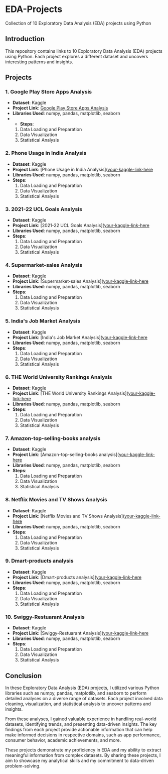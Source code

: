 # EDA-Projects
Collection of 10 Exploratory Data Analysis (EDA) projects using Python

## Introduction
This repository contains links to 10 Exploratory Data Analysis (EDA) projects using Python. Each project explores a different dataset and uncovers interesting patterns and insights.

## Projects

### 1. Google Play Store Apps Analysis
- **Dataset**: Kaggle
- **Project Link**: [Google Play Store Apps Analysis](https://www.kaggle.com/code/muhammedsaheerk/google-play-store-apps-analysis)
- **Libraries Used**: numpy, pandas, matplotlib, seaborn
- - **Steps**:
  1. Data Loading and Preparation
  2. Data Visualization
  3. Statistical Analysis
 

### 2. Phone Usage in India Analysis
- **Dataset**: Kaggle
- **Project Link**: [Phone Usage in India Analysis]([your-kaggle-link-here](https://www.kaggle.com/code/muhammedsaheerk/phone-usage-in-india-analysis)
- **Libraries Used**: numpy, pandas, matplotlib, seaborn
- **Steps**:
  1. Data Loading and Preparation
  2. Data Visualization
  3. Statistical Analysis
 

### 3. 2021-22 UCL Goals Analysis
- **Dataset**: Kaggle
- **Project Link**: [2021-22 UCL Goals Analysis]([your-kaggle-link-here](https://www.kaggle.com/code/muhammedsaheerk/2021-22-ucl-goals-analysis)
- **Libraries Used**: numpy, pandas, matplotlib, seaborn
- **Steps**:
  1. Data Loading and Preparation
  2. Data Visualization
  3. Statistical Analysis
 

### 4. Supermarket-sales Analysis
- **Dataset**: Kaggle
- **Project Link**: [Supermarket-sales Analysis]([your-kaggle-link-here](https://www.kaggle.com/code/muhammedsaheerk/supermarket-sales-analysis)
- **Libraries Used**: numpy, pandas, matplotlib, seaborn
- **Steps**:
  1. Data Loading and Preparation
  2. Data Visualization
  3. Statistical Analysis
 

### 5. India's Job Market Analysis
- **Dataset**: Kaggle
- **Project Link**: [India's Job Market Analysis]([your-kaggle-link-here](https://www.kaggle.com/code/muhammedsaheerk/india-s-job-market-analysis)
- **Libraries Used**: numpy, pandas, matplotlib, seaborn
- **Steps**:
  1. Data Loading and Preparation
  2. Data Visualization
  3. Statistical Analysis
 

### 6. THE World University Rankings Analysis
- **Dataset**: Kaggle
- **Project Link**: [THE World University Rankings Analysis]([your-kaggle-link-here](https://www.kaggle.com/code/muhammedsaheerk/the-world-university-rankings-analysis)
- **Libraries Used**: numpy, pandas, matplotlib, seaborn
- **Steps**:
  1. Data Loading and Preparation
  2. Data Visualization
  3. Statistical Analysis
 

### 7. Amazon-top-selling-books analysis
- **Dataset**: Kaggle
- **Project Link**: [Amazon-top-selling-books analysis]([your-kaggle-link-here](https://www.kaggle.com/code/muhammedsaheerk/amazon-top-selling-books-analysis)
- **Libraries Used**: numpy, pandas, matplotlib, seaborn
- **Steps**:
  1. Data Loading and Preparation
  2. Data Visualization
  3. Statistical Analysis
 

### 8. Netflix Movies and TV Shows Analysis
- **Dataset**: Kaggle
- **Project Link**: [Netflix Movies and TV Shows Analysis]([your-kaggle-link-here](https://www.kaggle.com/code/muhammedsaheerk/netflix-movies-and-tv-shows-analysis)
- **Libraries Used**: numpy, pandas, matplotlib, seaborn
- **Steps**:
  1. Data Loading and Preparation
  2. Data Visualization
  3. Statistical Analysis
 

### 9. Dmart-products analysis
- **Dataset**: Kaggle
- **Project Link**: [Dmart-products analysis]([your-kaggle-link-here](https://www.kaggle.com/code/muhammedsaheerk/dmart-products-analysis)
- **Libraries Used**: numpy, pandas, matplotlib, seaborn
- **Steps**:
  1. Data Loading and Preparation
  2. Data Visualization
  3. Statistical Analysis
 

### 10. Swiggy-Restuarant Analysis
- **Dataset**: Kaggle
- **Project Link**: [Swiggy-Restuarant Analysis]([your-kaggle-link-here](https://www.kaggle.com/code/muhammedsaheerk/swiggy-restuarant-analysis)
- **Libraries Used**: numpy, pandas, matplotlib, seaborn
- **Steps**:
  1. Data Loading and Preparation
  2. Data Visualization
  3. Statistical Analysis



## Conclusion

In these Exploratory Data Analysis (EDA) projects, I utilized various Python libraries such as numpy, pandas, matplotlib, and seaborn to perform detailed analyses on a diverse range of datasets. Each project involved data cleaning, visualization, and statistical analysis to uncover patterns and insights.

From these analyses, I gained valuable experience in handling real-world datasets, identifying trends, and presenting data-driven insights. The key findings from each project provide actionable information that can help make informed decisions in respective domains, such as app performance, consumer behavior, academic achievements, and more.

These projects demonstrate my proficiency in EDA and my ability to extract meaningful information from complex datasets. By sharing these projects, I aim to showcase my analytical skills and my commitment to data-driven problem-solving.


